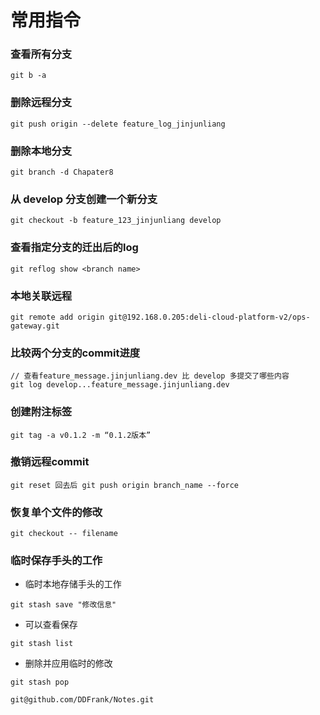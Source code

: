 

# 常用指令

### 查看所有分支

```shell
git b -a
```

### 删除远程分支

```shell
git push origin --delete feature_log_jinjunliang
```

### 删除本地分支

```shell
git branch -d Chapater8
```

### 从 develop 分支创建一个新分支

```shell
git checkout -b feature_123_jinjunliang develop 
```

### 查看指定分支的迁出后的log

```shell
git reflog show <branch name>
```

### 本地关联远程

```shell
git remote add origin git@192.168.0.205:deli-cloud-platform-v2/ops-gateway.git
```

### 比较两个分支的commit进度

```shell
// 查看feature_message.jinjunliang.dev 比 develop 多提交了哪些内容
git log develop...feature_message.jinjunliang.dev
```

### 创建附注标签

```shell
git tag -a v0.1.2 -m “0.1.2版本”
```

### 撤销远程commit

````shell
git reset 回去后 git push origin branch_name --force
````

### 恢复单个文件的修改

```shell
git checkout -- filename
```

### 临时保存手头的工作

- 临时本地存储手头的工作

```shell
git stash save "修改信息"
```

- 可以查看保存

```shell
git stash list
```

- 删除并应用临时的修改

```shell
git stash pop
```

```
git@github.com/DDFrank/Notes.git
```





